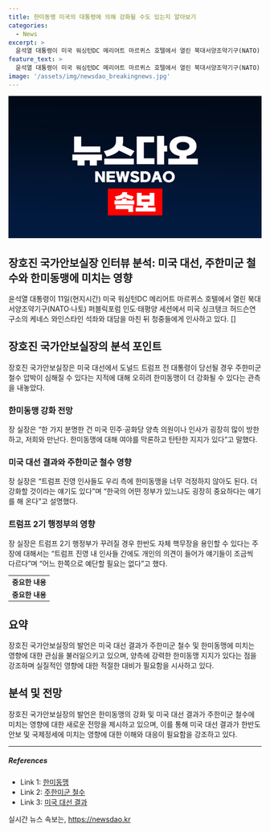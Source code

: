 ```yaml
---
title: 한미동맹 미국의 대통령에 의해 강화될 수도 있는지 알아보기
categories:
  - News
excerpt: >
  윤석열 대통령이 미국 워싱턴DC 메리어트 마르퀴스 호텔에서 열린 북대서양조약기구(NATO) 퍼블릭포럼에서 미국 싱크탱크 허드슨연구소의 케네스 와인스타인 석좌와 대담을 마친 뒤 경청자에게 인사하고 있다. 장호진 국가안보실장은 미국 대선에서 트럼프 전 대통령 당선 시 주한미군 철수 압박 가능성에 대해 반박하며 한미동맹 강화 가능성을 언급했다. 실장은 또한 트럼프 2기 행정부가 한반도 핵무장을 용인할 가능성에 대한 다양한 의견을 언급하며 예단할 필요 없다고 밝혔다.
feature_text: >
  윤석열 대통령이 미국 워싱턴DC 메리어트 마르퀴스 호텔에서 열린 북대서양조약기구(NATO) 퍼블릭포럼에서 미국 싱크탱크 허드슨연구소의 케네스 와인스타인 석좌와 대담을 마친 뒤 경청자에게 인사하고 있다. 장호진 국가안보실장은 미국 대선에서 트럼프 전 대통령 당선 시 주한미군 철수 압박 가능성에 대해 반박하며 한미동맹 강화 가능성을 언급했다. 실장은 또한 트럼프 2기 행정부가 한반도 핵무장을 용인할 가능성에 대한 다양한 의견을 언급하며 예단할 필요 없다고 밝혔다.
image: '/assets/img/newsdao_breakingnews.jpg'
---
```


<p><img src="/assets/img/newsdao_breakingnews.jpg" alt="pcversion 속보" /></p>

<h2>장호진 국가안보실장 인터뷰 분석: 미국 대선, 주한미군 철수와 한미동맹에 미치는 영향</h2>

<p data-ke-size="size16">윤석열 대통령이 11일(현지시간) 미국 워싱턴DC 메리어트 마르퀴스 호텔에서 열린 북대서양조약기구(NATO·나토) 퍼블릭포럼 인도·태평양 세션에서 미국 싱크탱크 허드슨연구소의 케네스 와인스타인 석좌와 대담을 마친 뒤 청중들에게 인사하고 있다. []</p>

<h2 data-ke-size="size26">장호진 국가안보실장의 분석 포인트</h2>

<p data-ke-size="size16">장호진 국가안보실장은 미국 대선에서 도널드 트럼프 전 대통령이 당선될 경우 주한미군 철수 압박이 심해질 수 있다는 지적에 대해 오히려 한미동맹이 더 강화될 수 있다는 관측을 내놓았다.</p>

<h3>한미동맹 강화 전망</h3>

<p data-ke-size="size16">장 실장은 “한 가지 분명한 건 미국 민주·공화당 양측 의원이나 인사가 굉장히 많이 방한하고, 저희와 만난다. 한미동맹에 대해 여야를 막론하고 탄탄한 지지가 있다”고 말했다.</p>

<h3>미국 대선 결과와 주한미군 철수 영향</h3>

<p data-ke-size="size16">장 실장은 “트럼프 진영 인사들도 우리 측에 한미동맹을 너무 걱정하지 않아도 된다. 더 강화할 것이라는 얘기도 있다”며 “한국의 어떤 정부가 있느냐도 굉장히 중요하다는 얘기를 해 온다”고 설명했다.</p>

<h3>트럼프 2기 행정부의 영향</h3>

<p data-ke-size="size16">장 실장은 트럼프 2기 행정부가 꾸려질 경우 한반도 자체 핵무장을 용인할 수 있다는 주장에 대해서는 “트럼프 진영 내 인사들 간에도 개인의 의견이 들어가 얘기들이 조금씩 다르다”며 “어느 한쪽으로 예단할 필요는 없다”고 했다.</p>

<table>
  <tbody>
    <tr>
      <td style="text-align: center; height: 17px;"><b>중요한 내용</b></td>
    </tr>
    <tr>
      <td style="text-align: center; height: 17px;"><b>중요한 내용</b></td>
    </tr>
  </tbody>
</table>

<h2 data-ke-size="size26">요약</h2>

<p data-ke-size="size16">장호진 국가안보실장의 발언은 미국 대선 결과가 주한미군 철수 및 한미동맹에 미치는 영향에 대한 관심을 불러일으키고 있으며, 양측에 강력한 한미동맹 지지가 있다는 점을 강조하며 실질적인 영향에 대한 적절한 대비가 필요함을 시사하고 있다.</p>

<h2 data-ke-size="size26">분석 및 전망</h2>

<p data-ke-size="size16">장호진 국가안보실장의 발언은 한미동맹의 강화 및 미국 대선 결과가 주한미군 철수에 미치는 영향에 대한 새로운 전망을 제시하고 있으며, 이를 통해 미국 대선 결과가 한반도 안보 및 국제정세에 미치는 영향에 대한 이해와 대응이 필요함을 강조하고 있다.</p>

<hr>

<h5>References</h5>

<ul>
<li>Link 1: <a href="https://www.example.com/kr">한미동맹</a></li>
<li>Link 2: <a href="https://www.example.com/kr">주한미군 철수</a></li>
<li>Link 3: <a href="https://www.example.com/kr">미국 대선 결과</a></li>
</ul>
실시간 뉴스 속보는, <a href="https://newsdao.kr" rel="dofollow">https://newsdao.kr</a>


